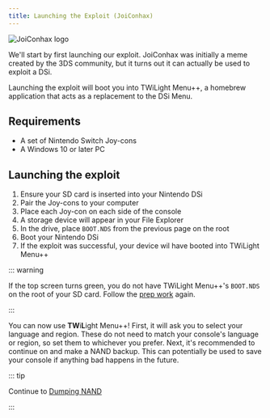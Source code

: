 ```yaml
---
title: Launching the Exploit (JoiConhax)
---
```


![JoiConhax logo](/assets/images/joiconhax.png)

We'll start by first launching our exploit. JoiConhax was initially a meme created by the 3DS community, but it turns out it can actually be used to exploit a DSi.

Launching the exploit will boot you into TWiLight Menu++, a homebrew application that acts as a replacement to the DSi Menu.


## Requirements

- A set of Nintendo Switch Joy-cons
- A Windows 10 or later PC

## Launching the exploit

1. Ensure your SD card is inserted into your Nintendo DSi
1. Pair the Joy-cons to your computer
1. Place each Joy-con on each side of the console
1. A storage device will appear in your File Explorer
1. In the drive, place `BOOT.NDS` from the previous page on the root
1. Boot your Nintendo DSi
1. If the exploit was successful, your device wil have booted into TWiLight Menu++

::: warning

If the top screen turns green, you do not have TWiLight Menu++'s `BOOT.NDS` on the root of your SD card. Follow the [prep work](get-started.html#section-i-prep-work) again.

:::

You can now use **TW**i**L**ight Menu++! First, it will ask you to select your language and region. These do not need to match your console's language or region, so set them to whichever you prefer. Next, it's recommended to continue on and make a NAND backup. This can potentially be used to save your console if anything bad happens in the future.

::: tip

Continue to [Dumping NAND](dumping-nand.html)

:::
